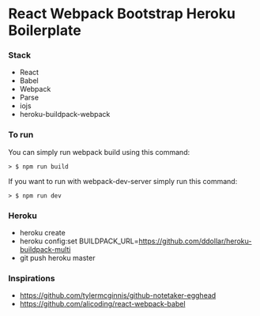# React Webpack Bootstrap Heroku Boilerplate

### Stack

* React
* Babel
* Webpack
* Parse
* iojs
* heroku-buildpack-webpack

### To run

You can simply run webpack build using this command:

```
> $ npm run build
```

If you want to run with webpack-dev-server simply run this command:

```
> $ npm run dev
```

### Heroku

* heroku create
* heroku config:set BUILDPACK_URL=https://github.com/ddollar/heroku-buildpack-multi
* git push heroku master


### Inspirations

* https://github.com/tylermcginnis/github-notetaker-egghead
* https://github.com/alicoding/react-webpack-babel

